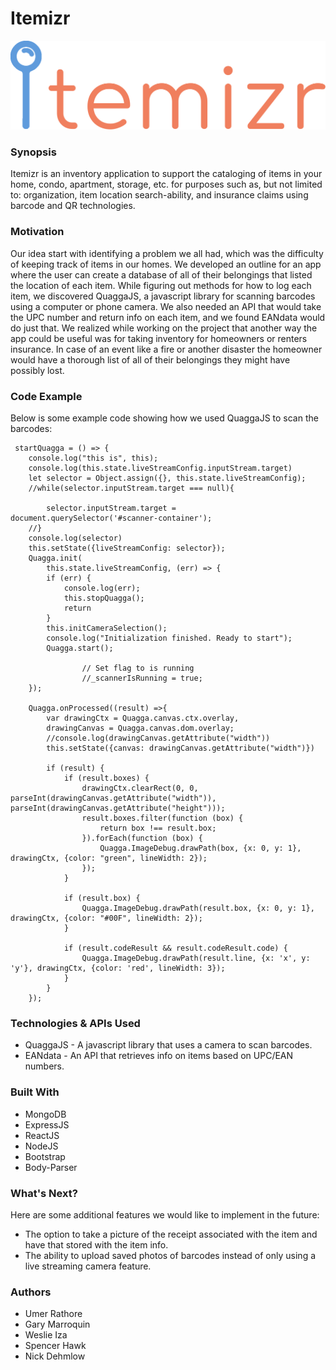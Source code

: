 # Itemizr


![Alt Text](client/src/images/logo.png)


### Synopsis

Itemizr is an inventory application to support the cataloging of items in your home, condo, apartment, storage, etc. for purposes such as, but not limited to: organization, item location search-ability, and insurance claims using barcode and QR technologies. 


### Motivation

Our idea start with identifying a problem we all had, which was the difficulty of keeping track of items in our homes.  We developed an outline for an app where the user can create a database of all of their belongings that listed the location of each item. While figuring out methods for how to log each item, we discovered QuaggaJS, a javascript library for scanning barcodes using a computer or phone camera.  We also needed an API that would take the UPC number and return info on each item, and we found EANdata would do just that.  We realized while working on the project that another way the app could be useful was for taking inventory for homeowners or renters insurance.  In case of an event like a fire or another disaster the homeowner would have a thorough list of all of their belongings they might have possibly lost.

### Code Example

Below is some example code showing how we used QuaggaJS to scan the barcodes:

	 startQuagga = () => {
		console.log("this is", this);
		console.log(this.state.liveStreamConfig.inputStream.target)
		let selector = Object.assign({}, this.state.liveStreamConfig);
		//while(selector.inputStream.target === null){

			selector.inputStream.target = document.querySelector('#scanner-container');
		//}
		console.log(selector)
		this.setState({liveStreamConfig: selector});
		Quagga.init(
			this.state.liveStreamConfig, (err) => {
			if (err) {
				console.log(err);
				this.stopQuagga();
				return
			}
			this.initCameraSelection();
			console.log("Initialization finished. Ready to start");
			Quagga.start();

					// Set flag to is running
					//_scannerIsRunning = true;
		});

		Quagga.onProcessed((result) =>{
			var drawingCtx = Quagga.canvas.ctx.overlay,
			drawingCanvas = Quagga.canvas.dom.overlay;
			//console.log(drawingCanvas.getAttribute("width"))
			this.setState({canvas: drawingCanvas.getAttribute("width")})

			if (result) {
				if (result.boxes) {
					drawingCtx.clearRect(0, 0, parseInt(drawingCanvas.getAttribute("width")), parseInt(drawingCanvas.getAttribute("height")));
					result.boxes.filter(function (box) {
						return box !== result.box;
					}).forEach(function (box) {
						Quagga.ImageDebug.drawPath(box, {x: 0, y: 1}, drawingCtx, {color: "green", lineWidth: 2});
					});
				}

				if (result.box) {
					Quagga.ImageDebug.drawPath(result.box, {x: 0, y: 1}, drawingCtx, {color: "#00F", lineWidth: 2});
				}

				if (result.codeResult && result.codeResult.code) {
					Quagga.ImageDebug.drawPath(result.line, {x: 'x', y: 'y'}, drawingCtx, {color: 'red', lineWidth: 3});
				}
			}
		});



### Technologies & APIs Used

* QuaggaJS - A javascript library that uses a camera to scan barcodes.
* EANdata - An API that retrieves info on items based on UPC/EAN numbers.


### Built With

* MongoDB
* ExpressJS
* ReactJS
* NodeJS
* Bootstrap
* Body-Parser


### What's Next?

Here are some additional features we would like to implement in the future: 
 * The option to take a picture of the receipt associated with the item and have that stored with the item info.
 * The ability to upload saved photos of barcodes instead of only using a live streaming camera feature.
 


### Authors

* Umer Rathore
* Gary Marroquin
* Weslie Iza
* Spencer Hawk
* Nick Dehmlow 


